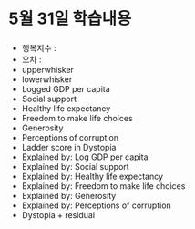 # 5월 31일 학습내용

###
- 행복지수 : 
- 오차 : 
- upperwhisker
- lowerwhisker
- Logged GDP per capita
- Social support
- Healthy life expectancy
- Freedom to make life choices
- Generosity
- Perceptions of corruption
- Ladder score in Dystopia
- Explained by: Log GDP per capita
- Explained by: Social support
- Explained by: Healthy life expectancy
- Explained by: Freedom to make life choices
- Explained by: Generosity
- Explained by: Perceptions of corruption
- Dystopia + residual

